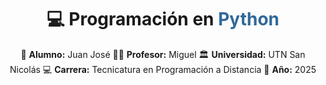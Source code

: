 <h1 align="center">💻 Programación en <span style="color:#306998">Python</span></h1>

<p align="center">
📘 <strong>Alumno:</strong> Juan José  
👨‍🏫 <strong>Profesor:</strong> Miguel  
🏛️ <strong>Universidad:</strong> UTN San Nicolás  
💻 <strong>Carrera:</strong> Tecnicatura en Programación a Distancia  
📅 <strong>Año:</strong> 2025
</p>

